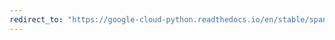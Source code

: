 ```yaml
---
redirect_to: "https://google-cloud-python.readthedocs.io/en/stable/spanner/gapic/v1/admin_instance_types.html"
---
```

